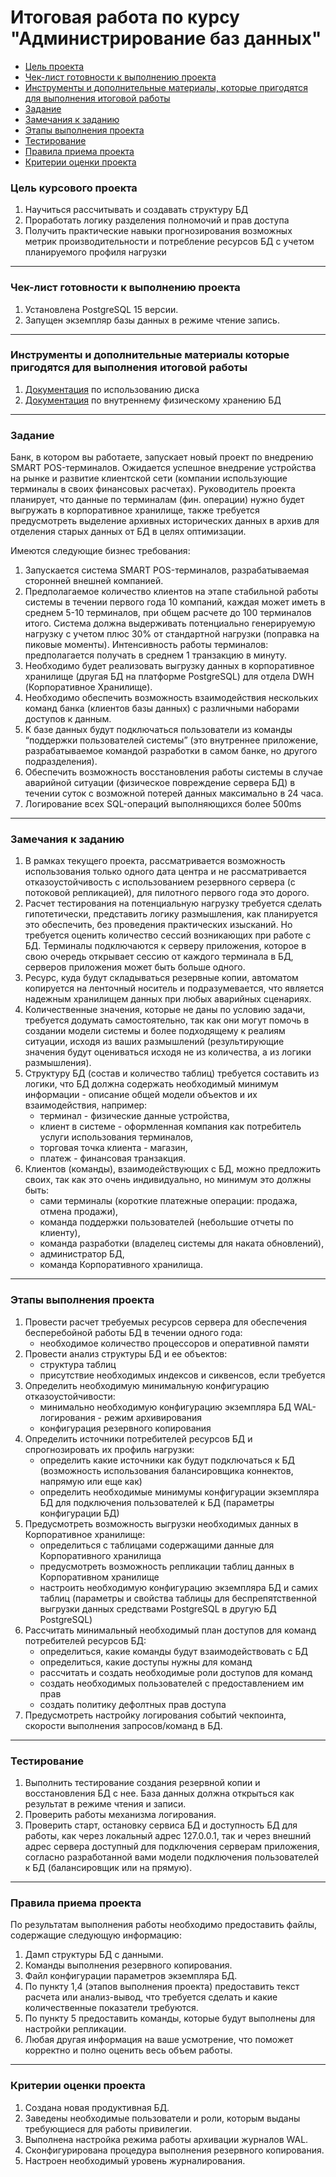 # Итоговая работа по курсу "Администрирование баз данных"

* [Цель проекта](#цель-курсового-проекта)
* [Чек-лист готовности к выполнению проекта](#Чек-лист-готовности-к-выполнению-проекта)
* [Инструменты и дополнительные материалы, которые пригодятся для выполнения итоговой работы](#Инструменты-и-дополнительные-материалы-которые-пригодятся-для-выполнения-итоговой-работы)
* [Задание](#задание)
* [Замечания к заданию](#замечания-к-заданию) 
* [Этапы выполнения проекта](#этапы-выполнения-проекта) 
* [Тестирование](#тестирование) 
* [Правила приема проекта](#правила-приема-проекта)
* [Критерии оценки проекта](#критерии-оценки-проекта)

### Цель курсового проекта

1. Научиться рассчитывать и создавать структуру БД
2. Проработать логику разделения полномочий и прав доступа
3. Получить практические навыки прогнозирования возможных метрик производительности и потребление ресурсов БД с учетом планируемого профиля нагрузки

------

### Чек-лист готовности к выполнению проекта
1. Установлена PostgreSQL 15 версии.
2. Запущен экземпляр базы данных в режиме чтение запись.

------

### Инструменты и дополнительные материалы которые пригодятся для выполнения итоговой работы

1. [Документация](https://postgrespro.ru/docs/postgresql/15/diskusage) по использованию диска 
2. [Документация](https://postgrespro.ru/docs/postgresql/15/storageпо) по внутреннему физическому хранению БД 

------

### Задание 

Банк, в котором вы работаете, запускает новый проект по внедрению SMART POS-терминалов.
Ожидается успешное внедрение устройства на рынке и развитие клиентской сети (компании использующие терминалы в своих финансовых расчетах).
Руководитель проекта планирует, что данные по терминалам (фин. операции) нужно будет выгружать в корпоративное хранилище, 
также требуется предусмотреть выделение архивных исторических данных в архив для отделения старых данных от БД в целях оптимизации.
 
Имеются следующие бизнес требования:

1. Запускается система SMART POS-терминалов, разрабатываемая сторонней внешней компанией.
2. Предполагаемое количество клиентов на этапе стабильной работы системы в течении первого года 10 компаний, 
каждая может иметь в среднем 5-10 терминалов, при общем расчете до 100 терминалов итого. 
Система должна выдерживать потенциально генерируемую нагрузку с учетом плюс 30% от стандартной нагрузки (поправка на пиковые моменты). 
Интенсивность работы терминалов: предполагается получать в среднем 1 транзакцию в минуту.
3. Необходимо будет реализовать выгрузку данных в корпоративное хранилище (другая БД на платформе PostgreSQL) для отдела DWH (Корпоративное Хранилище).
4. Необходимо обеспечить возможность взаимодействия нескольких команд банка (клиентов базы данных) с различными наборами доступов к данным.
5. К базе данных будут подключаться пользователи из команды “поддержки пользователей системы” (это внутреннее приложение, разрабатываемое командой 
разработки в самом банке, но другого подразделения).
6. Обеспечить возможность восстановления работы системы в случае аварийной ситуации (физическое повреждение сервера БД) в течении суток с возможной потерей данных максимально в 24 часа.
7. Логирование всех SQL-операций выполняющихся более 500ms
  
---

### Замечания к заданию

1. В рамках текущего проекта, рассматривается возможность использования только одного дата центра и не рассматривается отказоустойчивость с 
использованием резервного сервера (с потоковой репликацией), для пилотного первого года это дорого.
2. Расчет тестирования на потенциальную нагрузку требуется сделать гипотетически, представить логику размышления, как планируется это обеспечить, без проведения практических изысканий. Но требуется оценить количество сессий возникающих при работе с БД. 
Терминалы подключаются к серверу приложения, которое в свою очередь открывает сессию от каждого терминала в БД, серверов приложения может быть больше одного.
3. Ресурс, куда будут складываться резервные копии, автоматом копируется на ленточный носитель и подразумевается, что является надежным хранилищем данных при любых аварийных сценариях.
4. Количественные значения, которые не даны по условию задачи, требуется додумать самостоятельно, так как они могут помочь в создании модели системы и более подходящему к реалиям ситуации, исходя из ваших размышлений (результирующие значения будут оцениваться исходя не из количества, а из логики размышления).
5. Структуру БД (состав и количество таблиц) требуется составить из логики, что БД должна содержать необходимый минимум информации - описание общей модели объектов и их взаимодействия, например:
   - терминал - физические данные устройства, 
   - клиент в системе - оформленная компания как потребитель услуги использования терминалов, 
   - торговая точка клиента - магазин, 
   - платеж - финансовая транзакция.
6. Клиентов (команды), взаимодействующих с БД, можно предложить своих, так как это очень индивидуально, но минимум это должны быть: 
    - сами терминалы (короткие платежные операции: продажа, отмена продажи), 
    - команда поддержки пользователей (небольшие отчеты по клиенту), 
    - команда разработки (владелец системы для наката обновлений), 
    - администратор БД, 
    - команда Корпоративного хранилища.
  
---

### Этапы выполнения проекта

1. Провести расчет требуемых ресурсов сервера для обеспечения бесперебойной работы БД в течении одного года:
   - необходимое количество процессоров и оперативной памяти
2. Провести анализ структуры БД и ее объектов:
   - структура таблиц
   - присутствие необходимых индексов и сиквенсов, если требуется
3. Определить необходимую минимальную конфигурацию отказоустойчивости:
   - минимально необходимую  конфигурацию экземпляра БД WAL-логирования - режим архивирования
   - конфигурация резервного копирования
4. Определить источники потребителей ресурсов БД и спрогнозировать их профиль нагрузки:
   - определить какие источники как будут подключаться к БД (возможность использования балансировщика коннектов, напрямую или еще как)
   - определить необходимые минимумы конфигурации экземпляра БД для подключения пользователей к БД (параметры конфигурации БД)
5. Предусмотреть возможность выгрузки необходимых данных в Корпоративное хранилище:
   - определиться с таблицами содержащими данные для Корпоративного хранилища
   - предусмотреть возможность репликации таблиц данных в Корпоративном хранилище
   - настроить необходимую конфигурацию экземпляра БД и самих таблиц (параметры и свойства таблицы для беспрепятственной выгрузки данных средствами PostgreSQL в другую БД PostgreSQL)
6. Рассчитать минимальный необходимый план доступов для команд потребителей ресурсов БД:
   - определиться, какие команды будут взаимодействовать с БД
   - определиться, какие доступы нужны для команд
   - рассчитать и создать необходимые роли доступов для команд
   - создать необходимых пользователей с предоставлением им прав
   - создать политику дефолтных прав доступа
7. Предусмотреть настройку логирования событий чекпоинта, скорости выполнения запросов/команд в БД.

---

###  Тестирование

1. Выполнить тестирование создания резервной копии и восстановления БД с нее. База данных должна открыться как результат в режиме чтения и записи.
2. Проверить работы механизма логирования.
3. Проверить старт, остановку сервиса БД и доступность БД для работы, как через локальный адрес 127.0.0.1, так и через внешний адрес сервера доступный для подключения серверам приложения, согласно разработанной вами модели подключения пользователей к БД (балансировщик или на прямую).
 
---

###  Правила приема проекта

По результатам выполнения работы необходимо предоставить файлы, содержащие следующую информацию:
1. Дамп структуры БД с данными.
2. Команды выполнения резервного копирования.
3. Файл конфигурации параметров экземпляра БД.
4. По пункту 1,4 (этапов выполнения проекта) предоставить текст расчета или анализ-вывод, что требуется сделать и какие количественные показатели требуются.
5. По пункту 5 предоставить команды, которые будут выполнены для настройки репликации.
6. Любая другая информация на ваше усмотрение, что поможет корректно и полно оценить весь объем работы.

---

### Критерии оценки проекта

1. Создана новая продуктивная БД.
2. Заведены необходимые пользователи и роли, которым выданы требующиеся для работы привилегии.
3. Выполнена настройка режима работы архивации журналов WAL.
4. Сконфигурирована процедура выполнения резервного копирования.
5. Настроен необходимый уровень журналирования.
